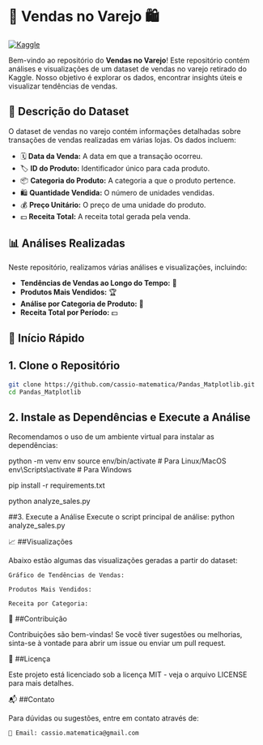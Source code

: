 # 🛒 Vendas no Varejo 🛍️

[![Kaggle](https://img.shields.io/badge/Dataset-Kaggle-blue.svg)](https://www.kaggle.com/datasets)

Bem-vindo ao repositório do **Vendas no Varejo**! Este repositório contém análises e visualizações de um dataset de vendas no varejo retirado do Kaggle. Nosso objetivo é explorar os dados, encontrar insights úteis e visualizar tendências de vendas.

## 📄 Descrição do Dataset

O dataset de vendas no varejo contém informações detalhadas sobre transações de vendas realizadas em várias lojas. Os dados incluem:

- 🗓️ **Data da Venda:** A data em que a transação ocorreu.
- 🏷️ **ID do Produto:** Identificador único para cada produto.
- 📦 **Categoria do Produto:** A categoria a que o produto pertence.
- 🛍️ **Quantidade Vendida:** O número de unidades vendidas.
- 💰 **Preço Unitário:** O preço de uma unidade do produto.
- 💵 **Receita Total:** A receita total gerada pela venda.

## 📊 Análises Realizadas

Neste repositório, realizamos várias análises e visualizações, incluindo:

- **Tendências de Vendas ao Longo do Tempo:** 📅
- **Produtos Mais Vendidos:** 🏆
- **Análise por Categoria de Produto:** 📂
- **Receita Total por Período:** 💵

## 🚀 Início Rápido

## 1. Clone o Repositório

```sh
git clone https://github.com/cassio-matematica/Pandas_Matplotlib.git
cd Pandas_Matplotlib
```
## 2. Instale as Dependências e Execute a Análise
Recomendamos o uso de um ambiente virtual para instalar as dependências:

python -m venv env
source env/bin/activate  # Para Linux/MacOS
env\Scripts\activate  # Para Windows

pip install -r requirements.txt

python analyze_sales.py

##3. Execute a Análise
Execute o script principal de análise:
python analyze_sales.py


📈 ##Visualizações

Abaixo estão algumas das visualizações geradas a partir do dataset:

    Gráfico de Tendências de Vendas:

    Produtos Mais Vendidos:

    Receita por Categoria:

🌟 ##Contribuição

Contribuições são bem-vindas! Se você tiver sugestões ou melhorias, sinta-se à vontade para abrir 
um issue ou enviar um pull request.

📄 ##Licença

Este projeto está licenciado sob a licença MIT - veja o arquivo LICENSE para mais detalhes.

📬 ##Contato

Para dúvidas ou sugestões, entre em contato através de:

    📧 Email: cassio.matematica@gmail.com



